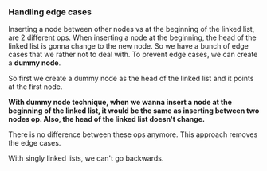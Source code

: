 ### Handling edge cases

Inserting a node between other nodes vs at the beginning of the linked list, are 2 different ops.
When inserting a node at the beginning, the head of the linked list is gonna change to the new node. So we have a bunch of
edge cases that we rather not to deal with. To prevent edge cases, we can create a **dummy node**.

So first we create a dummy node as the head of the linked list and it points at the first node.

**With dummy node technique, when we wanna insert a node at the beginning of the linked list, it would be the same as inserting 
between two nodes op. Also, the head of the linked list doesn't change.**

There is no difference between these ops anymore. This approach removes the edge cases.

With singly linked lists, we can't go backwards.
